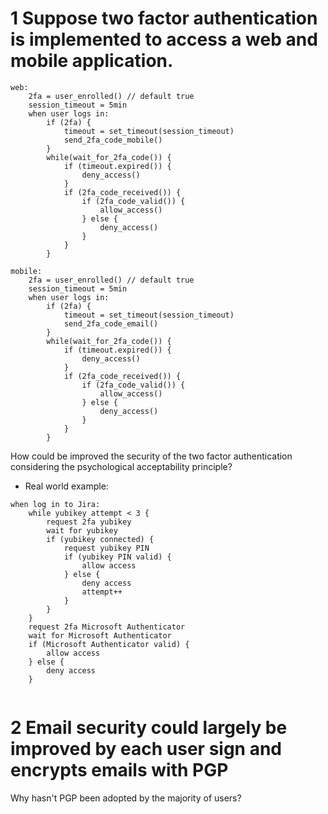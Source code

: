 # 1 Suppose two factor authentication is implemented to access a web and mobile application.
```
web:
    2fa = user_enrolled() // default true
    session_timeout = 5min
    when user logs in:
        if (2fa) {
            timeout = set_timeout(session_timeout)
            send_2fa_code_mobile()
        }
        while(wait_for_2fa_code()) {
            if (timeout.expired()) {
                deny_access()
            }
            if (2fa_code_received()) {
                if (2fa_code_valid()) {
                    allow_access()
                } else {
                    deny_access()
                }
            }
        }

mobile:
    2fa = user_enrolled() // default true
    session_timeout = 5min
    when user logs in:
        if (2fa) {
            timeout = set_timeout(session_timeout)
            send_2fa_code_email()
        }
        while(wait_for_2fa_code()) {
            if (timeout.expired()) {
                deny_access()
            }
            if (2fa_code_received()) {
                if (2fa_code_valid()) {
                    allow_access()
                } else {
                    deny_access()
                }
            }
        }
```
How could be improved the security of the two factor authentication considering the psychological acceptability principle?

* Real world example:
```
when log in to Jira:
    while yubikey attempt < 3 {
        request 2fa yubikey
        wait for yubikey
        if (yubikey connected) {
            request yubikey PIN
            if (yubikey PIN valid) {
                allow access
            } else {
                deny access
                attempt++
            }
        }
    }
    request 2fa Microsoft Authenticator
    wait for Microsoft Authenticator
    if (Microsoft Authenticator valid) {
        allow access
    } else {
        deny access
    }
    
```

# 2 Email security could largely be improved by each user sign and encrypts emails with PGP
Why hasn't PGP been adopted by the majority of users?